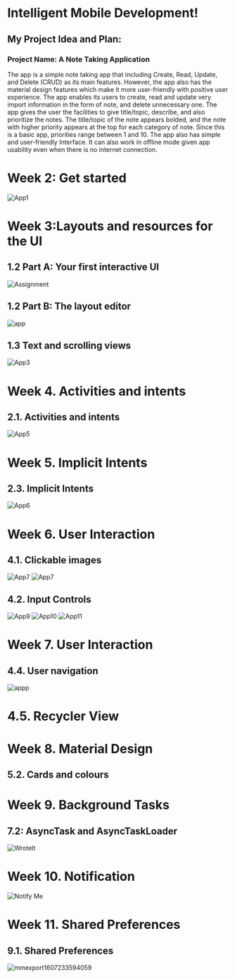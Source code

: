 # Intelligent Mobile Development!

## My Project Idea and Plan:
### Project Name: A Note Taking Application
The app is a simple note taking app that including Create, Read, Update, and Delete (CRUD) as its main features. However, the app also has the material design features which make it more user-friendly with positive user experience.
The app enables its users to create, read and update very import information in the form of note, and delete unnecessary one. The app gives the user the facilities to give title/topic, describe, and also prioritize the notes.
The title/topic of the note appears bolded, and the note with higher priority appears at the top for each category of note. Since this is a basic app, priorities range between 1 and 10.
The app also has simple and user-friendly Interface. It can also work in offline mode given app usability even when there is no internet connection.

# Week 2: Get started

 ![App1](https://user-images.githubusercontent.com/71313907/95804022-32ff8880-0d34-11eb-97f9-66b7c62bd192.jpg)

# Week 3:Layouts and resources for the UI

## 1.2 Part A: Your first interactive UI
![Assignment](https://user-images.githubusercontent.com/71313907/95100814-1081d400-0764-11eb-8837-d6216b384878.jpg)

## 1.2 Part B: The layout editor
![app](https://user-images.githubusercontent.com/71313907/95829715-2fd2bf80-0d69-11eb-992a-5e5e9b7a993c.jpg)

## 1.3 Text and scrolling views
![App3](https://user-images.githubusercontent.com/71313907/95805166-56780280-0d37-11eb-8baa-6b0e5c2a3292.jpg)

# Week 4. Activities and intents
## 2.1. Activities and intents
![App5](https://user-images.githubusercontent.com/71313907/96376887-193ac700-11b4-11eb-96e5-f382d79f6d9d.jpg)

# Week 5. Implicit Intents
## 2.3. Implicit Intents
![App6](https://user-images.githubusercontent.com/71313907/96521375-b7598a80-12a3-11eb-9084-3a3047628c86.jpg)

# Week 6. User Interaction
## 4.1. Clickable images
![App7](https://user-images.githubusercontent.com/71313907/96570682-3929d200-12fd-11eb-8988-6bdf7d9ff5bb.jpg) ![App7](https://user-images.githubusercontent.com/71313907/101270369-4ae30e00-37b3-11eb-8069-fd8835454ac8.jpg)

## 4.2. Input Controls
![App9](https://user-images.githubusercontent.com/71313907/97775263-45821a80-1b9a-11eb-86da-0b3730c64006.jpg)
![App10](https://user-images.githubusercontent.com/71313907/97775266-487d0b00-1b9a-11eb-9318-041ff619bdae.jpg)
![App11](https://user-images.githubusercontent.com/71313907/97775268-4a46ce80-1b9a-11eb-8097-9b12a97cea25.jpg)

# Week 7. User Interaction
## 4.4. User navigation
![appp](https://user-images.githubusercontent.com/71313907/101270930-fa6eaf00-37b8-11eb-851a-9cf9a3aef45e.jpg)

# 4.5. Recycler View

# Week 8. Material Design
## 5.2. Cards and colours

# Week 9. Background Tasks
## 7.2: AsyncTask and AsyncTaskLoader
![WroteIt](https://user-images.githubusercontent.com/71313907/102675430-4c113380-41d4-11eb-949e-e980fafe71d5.jpg)

# Week 10. Notification
![Notify Me](https://user-images.githubusercontent.com/71313907/102674805-300c9280-41d2-11eb-8ad7-a89746f6c56d.jpg)

# Week 11. Shared Preferences
## 9.1. Shared Preferences
![mmexport1607233594059](https://user-images.githubusercontent.com/71313907/101272784-732a3700-37ca-11eb-9ab4-9dea3a99c90c.jpg)
